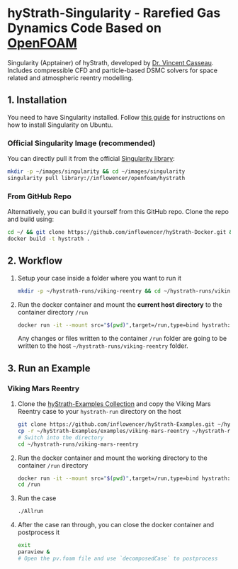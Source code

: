 # hyStrath-Singularity - Rarefied Gas Dynamics Code Based on [OpenFOAM](openfoam.com)

Singularity (Apptainer) of hyStrath, developed by [Dr. Vincent Casseau](https://hystrath.github.io/). Includes compressible CFD
and particle-based DSMC solvers for space related and atmospheric reentry modelling.

## 1. Installation

You need to have Singularity installed. Follow [this guide](install_Singularity.md) for instructions on how to install
Singularity on Ubuntu.

### Official Singularity Image (recommended)

You can directly pull it from the official [Singularity library](https://cloud.sylabs.io/library/inflowencer/openfoam/hystrath):

```sh
mkdir -p ~/images/singularity && cd ~/images/singularity
singularity pull library://inflowencer/openfoam/hystrath
```

### From GitHub Repo

Alternatively, you can build it yourself from this GitHub repo. Clone the repo and build using:

```sh
cd ~/ && git clone https://github.com/inflowencer/hyStrath-Docker.git && cd hyStrath-Docker
docker build -t hystrath .
```

## 2. Workflow

1. Setup your case inside a folder where you want to run it

   ```sh
   mkdir -p ~/hystrath-runs/viking-reentry && cd ~/hystrath-runs/viking-reentry
   ```

2. Run the docker container and mount the **current host directory** to the container directory `/run`

   ```sh
   docker run -it --mount src="$(pwd)",target=/run,type=bind hystrath:latest
   ```

   Any changes or files written to the container `/run` folder are going to be written to the host
   `~/hystrath-runs/viking-reentry` folder.

## 3. Run an Example

### Viking Mars Reentry

1.  Clone the [hyStrath-Examples Collection](https://github.com/inflowencer/hyStrath-Examples) and copy the Viking Mars
    Reentry case to your `hystrath-run` directory on the host

    ```sh
    git clone https://github.com/inflowencer/hyStrath-Examples.git ~/hyStrath-Examples
    cp -r ~/hyStrath-Examples/examples/viking-mars-reentry ~/hystrath-runs/.
    # Switch into the directory 
    cd ~/hystrath-runs/viking-mars-reentry
    ```

2.  Run the docker container and mount the working directory to the container `/run` directory

    ```sh
    docker run -it --mount src="$(pwd)",target=/run,type=bind hystrath:latest
    cd /run
    ```

3.  Run the case

    ```sh
    ./Allrun
    ```

4.  After the case ran through, you can close the docker container and postprocess it

    ```sh
    exit
    paraview &
    # Open the pv.foam file and use `decomposedCase` to postprocess
    ```